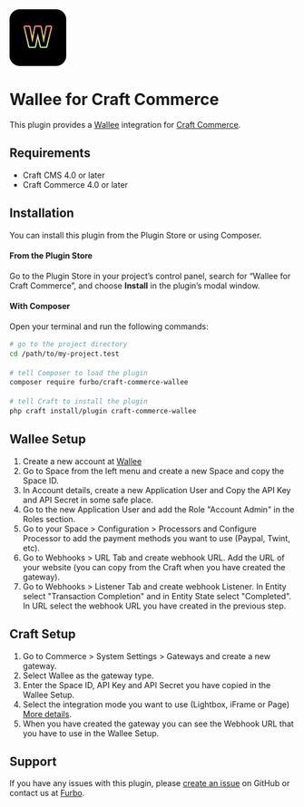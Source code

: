 <img src="resources/img/wallee.png" width="100" height="100">

<h1 align="left">Wallee for Craft Commerce</h1>
<p>This plugin provides a <a href="https://wallee.com/">Wallee</a> integration for <a href="https://craftcms.com/commerce">Craft Commerce</a>.</p>


## Requirements

- Craft CMS 4.0 or later
- Craft Commerce 4.0 or later

## Installation

You can install this plugin from the Plugin Store or using Composer.

#### From the Plugin Store

Go to the Plugin Store in your project’s control panel, search for “Wallee for Craft Commerce”, and choose **Install** in the plugin’s modal window.

#### With Composer

Open your terminal and run the following commands:

```bash
# go to the project directory
cd /path/to/my-project.test

# tell Composer to load the plugin
composer require furbo/craft-commerce-wallee

# tell Craft to install the plugin
php craft install/plugin craft-commerce-wallee
```

## Wallee Setup

1. Create a new account at [Wallee](https://app-wallee.com/signup)
2. Go to Space from the left menu and create a new Space and copy the Space ID.
3. In Account details, create a new Application User and Copy the API Key and API Secret in some safe place.
4. Go to the new Application User and add the Role "Account Admin" in the Roles section.
5. Go to your Space > Configuration > Processors and Configure Processor to add the payment methods you want to use  (Paypal, Twint, etc).
6. Go to  Webhooks > URL Tab and create webhook URL. Add the URL of your website (you can copy from the Craft when you have created the gateway).
7. Go to Webhooks > Listener Tab and create webhook Listener. In Entity select "Transaction Completion" and in Entity State select "Completed". In URL select the webhook URL you have created in the previous step.


## Craft Setup

1. Go to Commerce > System Settings > Gateways and create a new gateway.
2. Select Wallee as the gateway type.
3. Enter the Space ID, API Key and API Secret you have copied in the Wallee Setup.
4. Select the integration mode you want to use (Lightbox, iFrame or Page) [More details](https://en.wallee.com/developer/checkout).
5. When you have created the gateway you can see the Webhook URL that you have to use in the Wallee Setup.


## Support

If you have any issues with this plugin, please [create an issue](https://github.com/tonioseiler/craft-commerce-wallee/issues) on GitHub or contact us at [Furbo](mailto:support@furbo.ch).
